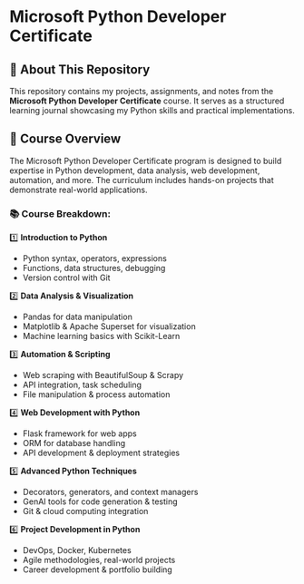 # Microsoft Python Developer Certificate

## 📌 About This Repository
This repository contains my projects, assignments, and notes from the **Microsoft Python Developer Certificate** course. It serves as a structured learning journal showcasing my Python skills and practical implementations.

## 🎯 Course Overview
The Microsoft Python Developer Certificate program is designed to build expertise in Python development, data analysis, web development, automation, and more. The curriculum includes hands-on projects that demonstrate real-world applications.

### 📚 Course Breakdown:
1️⃣ **Introduction to Python**  
   - Python syntax, operators, expressions  
   - Functions, data structures, debugging  
   - Version control with Git  

2️⃣ **Data Analysis & Visualization**  
   - Pandas for data manipulation  
   - Matplotlib & Apache Superset for visualization  
   - Machine learning basics with Scikit-Learn  

3️⃣ **Automation & Scripting**  
   - Web scraping with BeautifulSoup & Scrapy  
   - API integration, task scheduling  
   - File manipulation & process automation  

4️⃣ **Web Development with Python**  
   - Flask framework for web apps  
   - ORM for database handling  
   - API development & deployment strategies  

5️⃣ **Advanced Python Techniques**  
   - Decorators, generators, and context managers  
   - GenAI tools for code generation & testing  
   - Git & cloud computing integration  

6️⃣ **Project Development in Python**  
   - DevOps, Docker, Kubernetes  
   - Agile methodologies, real-world projects  
   - Career development & portfolio building  

 
